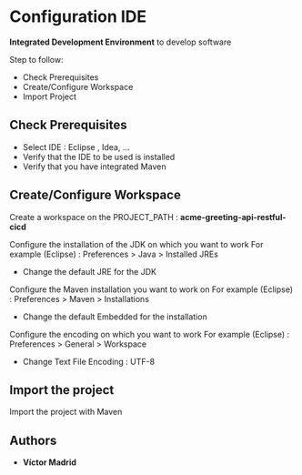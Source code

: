 # Configuration IDE

**Integrated Development Environment** to develop software

Step to follow:

* Check Prerequisites
* Create/Configure Workspace
* Import Project





## Check Prerequisites

* Select IDE : Eclipse , Idea, ...
* Verify that the IDE to be used is installed
* Verify that you have integrated Maven





## Create/Configure Workspace

Create a workspace on the PROJECT_PATH : **acme-greeting-api-restful-cicd**

Configure the installation of the JDK on which you want to work
For example (Eclipse) : Preferences > Java > Installed JREs

* Change the default JRE for the JDK

Configure the Maven installation you want to work on
For example (Eclipse) : Preferences > Maven > Installations

* Change the default Embedded for the installation

Configure the encoding on which you want to work
For example (Eclipse) : Preferences > General > Workspace

* Change Text File Encoding : UTF-8





## Import the project

Import the project with Maven





## Authors

* **Víctor Madrid**
